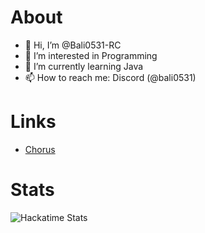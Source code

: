 # About

- 👋 Hi, I’m @Bali0531-RC
- 👀 I’m interested in Programming
- 🌱 I’m currently learning Java
- 📫 How to reach me: Discord (@bali0531)

# Links

- [Chorus](https://discord.gg/chorus)

# Stats

![Hackatime Stats](https://github-readme-stats.hackclub.dev/api/wakatime?username=17438&api_domain=hackatime.hackclub.com&theme=darcula&custom_title=Hackatime+Stats&layout=compact&cache_seconds=0&langs_count=8)

<!---
Bali0531-RC/Bali0531-RC is a ✨ special ✨ repository because its `README.md` (this file) appears on your GitHub profile.
You can click the Preview link to take a look at your changes.
--->
